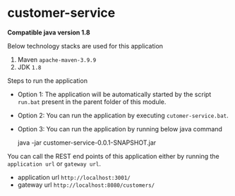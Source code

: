 # customer-service

**Compatible java version 1.8**

Below technology stacks are used for this application

1. Maven `apache-maven-3.9.9`
2. JDK `1.8`

Steps to run the application

- Option 1: The application will be automatically started by the script `run.bat` present in the parent folder of this module.
- Option 2: You can run the application by executing `cutomer-service.bat`.
- Option 3: You can run the application by running below java command

	java -jar customer-service-0.0.1-SNAPSHOT.jar

You can call the REST end points of this application either by running the `application url` or `gateway url`.

- application url `http://localhost:3001/`
- gateway url `http://localhost:8080/customers/`